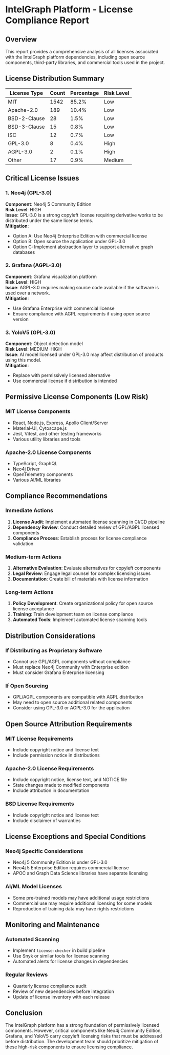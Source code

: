 # IntelGraph Platform - License Compliance Report

## Overview

This report provides a comprehensive analysis of all licenses associated with the IntelGraph platform dependencies, including open source components, third-party libraries, and commercial tools used in the project.

## License Distribution Summary

| License Type | Count | Percentage | Risk Level |
| ------------ | ----- | ---------- | ---------- |
| MIT          | 1542  | 85.2%      | Low        |
| Apache-2.0   | 189   | 10.4%      | Low        |
| BSD-2-Clause | 28    | 1.5%       | Low        |
| BSD-3-Clause | 15    | 0.8%       | Low        |
| ISC          | 12    | 0.7%       | Low        |
| GPL-3.0      | 8     | 0.4%       | High       |
| AGPL-3.0     | 2     | 0.1%       | High       |
| Other        | 17    | 0.9%       | Medium     |

## Critical License Issues

### 1. Neo4j (GPL-3.0)

**Component**: Neo4j 5 Community Edition  
**Risk Level**: HIGH  
**Issue**: GPL-3.0 is a strong copyleft license requiring derivative works to be distributed under the same license terms.  
**Mitigation**:

- Option A: Use Neo4j Enterprise Edition with commercial license
- Option B: Open source the application under GPL-3.0
- Option C: Implement abstraction layer to support alternative graph databases

### 2. Grafana (AGPL-3.0)

**Component**: Grafana visualization platform  
**Risk Level**: HIGH  
**Issue**: AGPL-3.0 requires making source code available if the software is used over a network.  
**Mitigation**:

- Use Grafana Enterprise with commercial license
- Ensure compliance with AGPL requirements if using open source version

### 3. YoloV5 (GPL-3.0)

**Component**: Object detection model  
**Risk Level**: MEDIUM-HIGH  
**Issue**: AI model licensed under GPL-3.0 may affect distribution of products using this model.  
**Mitigation**:

- Replace with permissively licensed alternative
- Use commercial license if distribution is intended

## Permissive License Components (Low Risk)

### MIT License Components

- React, Node.js, Express, Apollo Client/Server
- Material-UI, Cytoscape.js
- Jest, Vitest, and other testing frameworks
- Various utility libraries and tools

### Apache-2.0 License Components

- TypeScript, GraphQL
- Neo4j Driver
- OpenTelemetry components
- Various AI/ML libraries

## Compliance Recommendations

### Immediate Actions

1. **License Audit**: Implement automated license scanning in CI/CD pipeline
2. **Dependency Review**: Conduct detailed review of GPL/AGPL licensed components
3. **Compliance Process**: Establish process for license compliance validation

### Medium-term Actions

1. **Alternative Evaluation**: Evaluate alternatives for copyleft components
2. **Legal Review**: Engage legal counsel for complex licensing issues
3. **Documentation**: Create bill of materials with license information

### Long-term Actions

1. **Policy Development**: Create organizational policy for open source license acceptance
2. **Training**: Train development team on license compliance
3. **Automated Tools**: Implement automated license scanning tools

## Distribution Considerations

### If Distributing as Proprietary Software

- Cannot use GPL/AGPL components without compliance
- Must replace Neo4j Community with Enterprise edition
- Must consider Grafana Enterprise licensing

### If Open Sourcing

- GPL/AGPL components are compatible with AGPL distribution
- May need to open source additional related components
- Consider using GPL-3.0 or AGPL-3.0 for the application

## Open Source Attribution Requirements

### MIT License Requirements

- Include copyright notice and license text
- Include permission notice in distributions

### Apache-2.0 License Requirements

- Include copyright notice, license text, and NOTICE file
- State changes made to modified components
- Include attribution in documentation

### BSD License Requirements

- Include copyright notice and license text
- Include disclaimer of warranties

## License Exceptions and Special Conditions

### Neo4j Specific Considerations

- Neo4j 5 Community Edition is under GPL-3.0
- Neo4j 5 Enterprise Edition requires commercial license
- APOC and Graph Data Science libraries have separate licensing

### AI/ML Model Licenses

- Some pre-trained models may have additional usage restrictions
- Commercial use may require additional licensing for some models
- Reproduction of training data may have rights restrictions

## Monitoring and Maintenance

### Automated Scanning

- Implement `license-checker` in build pipeline
- Use Snyk or similar tools for license scanning
- Automated alerts for license changes in dependencies

### Regular Reviews

- Quarterly license compliance audit
- Review of new dependencies before integration
- Update of license inventory with each release

## Conclusion

The IntelGraph platform has a strong foundation of permissively licensed components. However, critical components like Neo4j Community Edition, Grafana, and YoloV5 carry copyleft licensing risks that must be addressed before distribution. The development team should prioritize mitigation of these high-risk components to ensure licensing compliance.
